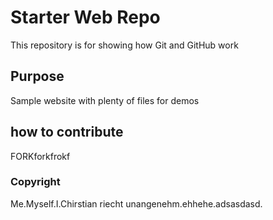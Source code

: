 # Starter Web Repo

This repository is for showing how Git and GitHub work

## Purpose

Sample website with plenty of files for demos
## how to contribute

FORKforkfrokf

### Copyright

Me.Myself.I.Chirstian riecht unangenehm.ehhehe.adsasdasd.
